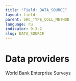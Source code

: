 ```yaml
---
title: "Field: DATA_SOURCE"
layout: field
parent: SRC_TYPE_COLL_METHOD
language: ru
indicator: 9-3-2
slug: DATA_SOURCE
---
```

# Data providers

World Bank Enterprise Surveys